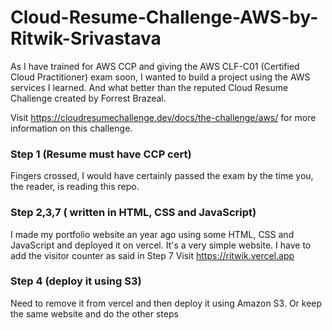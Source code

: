 
# Cloud-Resume-Challenge-AWS-by-Ritwik-Srivastava

As I have trained for AWS CCP and giving the AWS CLF-C01 (Certified Cloud Practitioner) exam soon, I wanted to build a project using the AWS services I learned. And what better than the reputed Cloud Resume Challenge created by Forrest Brazeal.

Visit https://cloudresumechallenge.dev/docs/the-challenge/aws/ for more information on this challenge.

### Step 1 (Resume must have CCP cert)
Fingers crossed, I would have certainly passed the exam by the time you, the reader, is reading this repo.

### Step 2,3,7 ( written in HTML, CSS and JavaScript)

I made my portfolio website an year ago using some HTML, CSS and JavaScript and deployed it on vercel. It's a very simple website.
I have to add the visitor counter as said in Step 7
Visit https://ritwik.vercel.app

### Step 4 (deploy it using S3)
Need to remove it from vercel and then deploy it using Amazon S3. Or keep the same website and do the other steps
